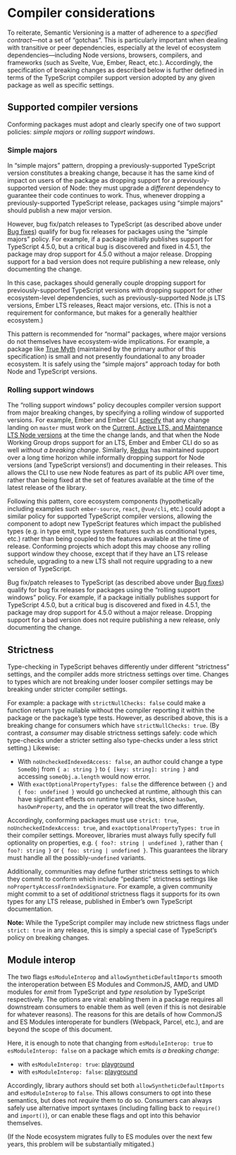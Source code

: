 # Compiler considerations

To reiterate, Semantic Versioning is a matter of adherence to a *specified contract*—not a set of “gotchas”. This is particularly important when dealing with transitive or peer dependencies, especially at the level of ecosystem dependencies—including Node versions, browsers, compilers, and frameworks (such as Svelte, Vue, Ember, React, etc.). Accordingly, the specification of breaking changes as described below is further defined in terms of the TypeScript compiler support version adopted by any given package as well as specific settings.

<!-- toc -->

## Supported compiler versions

Conforming packages must adopt and clearly specify one of two support policies: *simple majors* or *rolling support windows*.


### Simple majors

In “simple majors” pattern, dropping a previously-supported TypeScript version constitutes a breaking change, because it has the same kind of impact on users of the package as dropping support for a previously-supported version of Node: they must upgrade a *different* dependency to guarantee their code continues to work. Thus, whenever dropping a previously-supported TypeScript release, packages using “simple majors” should publish a new major version.

However, bug fix/patch releases to TypeScript (as described above under [Bug fixes](#bug-fixes)) qualify for bug fix releases for packages using the “simple majors” policy. For example, if a package initially publishes support for TypeScript 4.5.0, but a critical bug is discovered and fixed in 4.5.1, the package may drop support for 4.5.0 without a major release. Dropping support for a bad version does not require publishing a new release, only documenting the change.

In this case, packages should generally couple dropping support for previously-supported TypeScript versions with dropping support for other ecosystem-level dependencies, such as previously-supported Node.js LTS versions, Ember LTS releases, React major versions, etc. (This is not a requirement for conformance, but makes for a generally healthier ecosystem.)

This pattern is recommended for “normal” packages, where major versions do not themselves have ecosystem-wide implications. For example, a package like [True Myth][true-myth] (maintained by the primary author of this specification) is small and not presently foundational to any broader ecosystem. It is safely using the “simple majors” approach today for both Node and TypeScript versions.

[true-myth]: https://true-myth.js.org


### Rolling support windows

The “rolling support windows” policy decouples compiler version support from major breaking changes, by specifying a rolling window of supported versions. For example, Ember and Ember CLI [specify][ember-cli-node] that any change landing on `master` must work on the [Current, Active LTS, and Maintenance LTS Node versions][node-versions] at the time the change lands, and that when the Node Working Group drops support for an LTS, Ember and Ember CLI do so as well *without a breaking change*. Similarly, [Redux] has maintained support over a long time horizon while informally dropping support for Node versions (and TypeScript versions!) and documenting in their releases. This allows the CLI to use new Node features as part of its public API over time, rather than being fixed at the set of features available at the time of the latest release of the library.

[ember-cli-node]: https://github.com/ember-cli/ember-cli/blob/master/docs/node-support.md
[node-versions]: https://nodejs.org/en/about/releases/
[Redux]: https://redux.js.org

Following this pattern, core ecosystem components (hypothetically including examples such `ember-source`, `react`, `@vue/cli`, etc.) could adopt a similar policy for supported TypeScript compiler versions, allowing the component to adopt new TypeScript features which impact the published types (e.g. in type emit, type system features such as conditional types, etc.) rather than being coupled to the features available at the time of release. Conforming projects which adopt this may choose any rolling support window they choose, except that if they have an LTS release schedule, upgrading to a new LTS shall not require upgrading to a new version of TypeScript.

Bug fix/patch releases to TypeScript (as described above under [Bug fixes](#bug-fixes)) qualify for bug fix releases for packages using the “rolling support windows” policy. For example, if a package initially publishes support for TypeScript 4.5.0, but a critical bug is discovered and fixed in 4.5.1, the package may drop support for 4.5.0 without a major release. Dropping support for a bad version does not require publishing a new release, only documenting the change.


## Strictness

Type-checking in TypeScript behaves differently under different “strictness” settings, and the compiler adds more strictness settings over time. Changes to types which are not breaking under looser compiler settings may be breaking under stricter compiler settings.

For example: a package with `strictNullChecks: false` could make a function return type nullable without the compiler reporting it within the package or the package’s type tests. However, as described above, this is a breaking change for consumers which have `strictNullChecks: true`. (By contrast, a *consumer* may disable strictness settings safely: code which type-checks under a stricter setting also type-checks under a less strict setting.) Likewise:

- With `noUncheckedIndexedAccess: false`, an author could change a type `SomeObj` from `{ a: string }` to `{ [key: string]: string }` and accessing `someObj.a.length` would now error.
- With `exactOptionalPropertyTypes: false` the difference between `{}` and `{ foo: undefined }` would go unchecked at runtime, although this can have significant effects on runtime type checks, since `hasOwn`, `hasOwnProperty`, and the `in` operator will treat the two differently.

Accordingly, conforming packages must use `strict: true`, `noUncheckedIndexAccess: true`, and `exactOptionalPropertyTypes: true` in their compiler settings.
Moreover, libraries must always fully specify full optionality on properties, e.g. `{ foo?: string | undefined }`, rather than `{ foo?: string }` or `{ foo: string | undefined }`.
This guarantees the library must handle all the possibly-`undefined` variants.

Additionally, communities may define further strictness settings to which they commit to conform which include “pedantic” strictness settings like `noPropertyAccessFromIndexSignature`. For example, a given community might commit to a set of *additional* strictness flags it supports for its own types for any LTS release, published in Ember’s own TypeScript documentation.

**Note:** While the TypeScript compiler may include new strictness flags under `strict: true` in any release, this is simply a special case of TypeScript’s policy on breaking changes.


## Module interop

The two flags `esModuleInterop` and `allowSyntheticDefaultImports` smooth the interoperation between ES Modules and CommonJS, AMD, and UMD modules for *emit* from TypeScript and *type resolution* by TypeScript respectively. The options are viral: enabling them in a package requires all downstream consumers to enable them as well (even if this is not desirable for whatever reasons). The reasons for this are details of how CommonJS and ES Modules interoperate for bundlers (Webpack, Parcel, etc.), and are beyond the scope of this document.

Here, it is enough to note that changing from `esModuleInterop: true` to `esModuleInterop: false` on a package which emits *is a breaking change*:

-   with `esModuleInterop: true`: [playground][emi-true]
-   with `esModuleInterop: false`: [playground][emi-false]

[emi-true]: https://www.typescriptlang.org/play?target=7#code/CYUwxgNghgTiAEBbA9sArhBByAzsxIAtGgA44AucUihEAlgEYywCeW8A3gLABQ8-8MMgB2FeADNkyAFzwAFAEp4AXgB88CjDrCA5gG5eA+CAAeJZDHIqJUgzwC+vXqEiwEKdJnhZELWo2YYNk5DATpEc0sbZAkYfG88AmIyShBqfyZWLDtQ-lNIqyFRK18AFQALbR1Zbj4jAUkZeHIWEhBkcWi7eoEGWFlFFXVhNEQGEBhugUcHIA
[emi-false]: https://www.typescriptlang.org/play?esModuleInterop=false&target=7#code/CYUwxgNghgTiAEBbA9sArhBByAzsxIAtGgA44AucUihEAlgEYywCeW8A3gLABQ8-8MMgB2FeADNkyAFzwAFAEp4AXgB88CjDrCA5gG5eA+CAAeJZDHIqJUgzwC+vXqEiwEKdJnhZELWo2YYNk5DATpEc0sbZAkYfG88AmIyShBqfyZWLDtQ-lNIqyFRK18AFQALbR1Zbj4jAUkZeHIWEhBkcWi7eoEGWFlFFXVhNEQGEBhugUcHIA

Accordingly, library authors should set both `allowSyntheticDefaultImports` and `esModuleInterop` to `false`. This allows consumers to opt into these semantics, but does not *require* them to do so. Consumers can always safely use alternative import syntaxes (including falling back to `require()` and `import()`), or can enable these flags and opt into this behavior themselves.

(If the Node ecosystem migrates fully to ES modules over the next few years, this problem will be substantially mitigated.)


